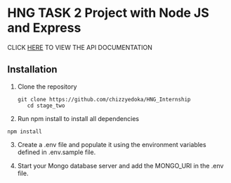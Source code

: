# HNG TASK 2 Project with Node JS and Express

CLICK [HERE](https://documenter.getpostman.com/view/28273848/2s9YC4VDBD) TO VIEW THE API DOCUMENTATION

## Installation

1. Clone the repository

   ```
   git clone https://github.com/chizzyedoka/HNG_Internship
      cd stage_two
   ```

2. Run npm install to install all dependencies

```
npm install
```

3. Create a .env file and populate it using the environment variables defined in .env.sample file.

4. Start your Mongo database server and add the MONGO_URI in the .env file.
